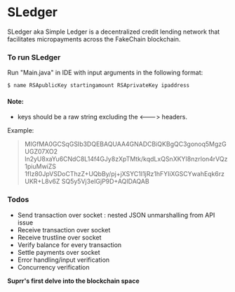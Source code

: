 # SLedger

SLedger aka Simple Ledger is a decentralized credit lending network that facilitates micropayments across the FakeChain blockchain. 

### To run SLedger
Run "Main.java" in IDE with input arguments in the following format:
```sh
$ name RSApublicKey startingamount RSAprivateKey ipaddress
```
#### Note: 
 - 	keys should be a raw string excluding the <---> headers.
 
Example:
>MIGfMA0GCSqGSIb3DQEBAQUAA4GNADCBiQKBgQC3gonoq5MgzGUGZ07XO2
ln2yU8xaYu6CNdC8L14f4GJy8zXpTMtk/kqdLxQSnXKYI8nzrlon4rVQz1piuMwiZS
1fIz80JpVSDoCThzZ+UQbBy/pj+jXSYC1I1jRz1hFYIiXGSCYwahEqk6rzUKR+L8v6Z
SQ5y5Vj3eIGjP9D+AQIDAQAB

### Todos

 - 	Send transaction over socket : nested JSON unmarshalling from API issue
 - 	Receive transaction over socket 
 - 	Receive trustline over socket
 - 	Verify balance for every transaction
 - 	Settle payments over socket
 - 	Error handling/input verification
 - 	Concurrency verification


**Suprr's first delve into the blockchain space**
